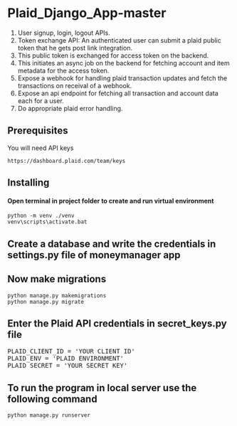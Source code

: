 # Plaid_Django_App-master

1) User signup, login, logout APIs.
2) Token exchange API: An authenticated user can submit a plaid public token that he gets post link integration.
3) This public token is exchanged for access token on the backend.
4) This initiates an async job on the backend for fetching account and item metadata for the access token.
5) Expose a webhook for handling plaid transaction updates and fetch the transactions on receival of a webhook.
6) Expose an api endpoint for fetching all transaction and account data each for a user.
7) Do appropriate plaid error handling.


<h2>Prerequisites</h2>
<p>You will need API keys</p>
<code>https://dashboard.plaid.com/team/keys</code>

<h2>Installing</h2>
<h4>Open terminal in project folder to create and run virtual environment</h4>
<code>python -m venv ./venv</code><br>
<code>venv\scripts\activate.bat</code><br>

<h2>Create a database and write the credentials in settings.py file of moneymanager app</h2>

<h2>Now make migrations</h2>
<code>python manage.py makemigrations</code><br>
<code>python manage.py migrate</code>

<h2>Enter the Plaid API credentials in secret_keys.py file</h2>
<pre>
PLAID_CLIENT_ID = 'YOUR CLIENT ID'
PLAID_ENV = 'PLAID ENVIRONMENT'
PLAID_SECRET = 'YOUR SECRET KEY'
</pre>

<h2> To run the program in local server use the following command</h2>
<code>python manage.py runserver</code>
